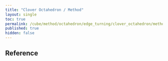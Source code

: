 ```yaml
---
title: "Clover Octahedron / Method"
layout: single
toc: true
permalink: /cube/method/octahedron/edge_turning/clover_octahedron/method
published: true
hidden: false
---
```


<head>
  <base target="_blank">
</head>



## Reference
